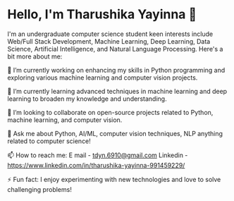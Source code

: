 # Hello, I'm Tharushika Yayinna 👋


I'm an undergraduate computer science student keen interests include Web/Full Stack Development, Machine Learning, Deep Learning, Data Science, Artificial Intelligence, and Natural Language Processing. Here's a bit more about me:

🔭 I’m currently working on enhancing my skills in Python programming and exploring various machine learning and computer vision projects.

🌱 I’m currently learning advanced techniques in machine learning and deep learning to broaden my knowledge and understanding.

👯 I’m looking to collaborate on open-source projects related to Python, machine learning, and computer vision.

💬 Ask me about Python, AI/ML, computer vision techniques, NLP anything related to computer science!

📫 How to reach me: E mail - tdyn.6910@gmail.com    Linkedin - https://www.linkedin.com/in/tharushika-yayinna-991459229/

⚡ Fun fact: I enjoy experimenting with new technologies and love to solve challenging problems!

